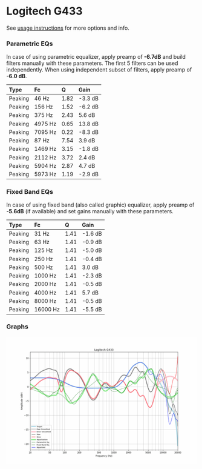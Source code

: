 # Logitech G433
See [usage instructions](https://github.com/jaakkopasanen/AutoEq#usage) for more options and info.

### Parametric EQs
In case of using parametric equalizer, apply preamp of **-6.7dB** and build filters manually
with these parameters. The first 5 filters can be used independently.
When using independent subset of filters, apply preamp of **-6.0 dB**.

| Type    | Fc      |    Q | Gain    |
|:--------|:--------|:-----|:--------|
| Peaking | 46 Hz   | 1.82 | -3.3 dB |
| Peaking | 156 Hz  | 1.52 | -6.2 dB |
| Peaking | 375 Hz  | 2.43 | 5.6 dB  |
| Peaking | 4975 Hz | 0.65 | 13.8 dB |
| Peaking | 7095 Hz | 0.22 | -8.3 dB |
| Peaking | 87 Hz   | 7.54 | 3.9 dB  |
| Peaking | 1469 Hz | 3.15 | -1.8 dB |
| Peaking | 2112 Hz | 3.72 | 2.4 dB  |
| Peaking | 5904 Hz | 2.87 | 4.7 dB  |
| Peaking | 5973 Hz | 1.19 | -2.9 dB |

### Fixed Band EQs
In case of using fixed band (also called graphic) equalizer, apply preamp of **-5.6dB**
(if available) and set gains manually with these parameters.

| Type    | Fc       |    Q | Gain    |
|:--------|:---------|:-----|:--------|
| Peaking | 31 Hz    | 1.41 | -1.6 dB |
| Peaking | 63 Hz    | 1.41 | -0.9 dB |
| Peaking | 125 Hz   | 1.41 | -5.0 dB |
| Peaking | 250 Hz   | 1.41 | -0.4 dB |
| Peaking | 500 Hz   | 1.41 | 3.0 dB  |
| Peaking | 1000 Hz  | 1.41 | -2.3 dB |
| Peaking | 2000 Hz  | 1.41 | -0.5 dB |
| Peaking | 4000 Hz  | 1.41 | 5.7 dB  |
| Peaking | 8000 Hz  | 1.41 | -0.5 dB |
| Peaking | 16000 Hz | 1.41 | -5.5 dB |

### Graphs
![](./Logitech%20G433.png)